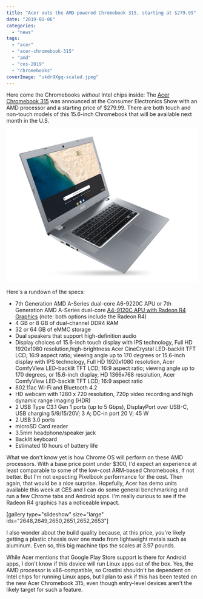 ```yaml
---
title: "Acer outs the AMD-powered Chromebook 315, starting at $279.99"
date: "2019-01-06"
categories: 
  - "news"
tags: 
  - "acer"
  - "acer-chromebook-315"
  - "amd"
  - "ces-2019"
  - "chromebooks"
coverImage: "ukdr9Xgq-scaled.jpeg"
---
```


Here come the Chromebooks _without_ Intel chips inside: The [Acer Chromebook 315](https://www.acer.com/ac/en/US/press/2019/479116) was announced at the Consumer Electronics Show with an AMD processor and a starting price of $279.99. There are both touch and non-touch models of this 15.6-inch Chromebook that will be available next month in the U.S.

[![](images/cGBMzXkh.jpeg)](https://www.aboutchromebooks.com/news/acer-chromebook-315-amd-radeon-r4-specs-price-availability/attachment/cgbmzxkh/)

Here's a rundown of the specs:

- 7th Generation AMD A-Series dual-core A6-9220C APU or 7th Generation AMD A-Series dual-core [A4-9120C APU with Radeon R4 Graphics](https://www.amd.com/en/products/apu/7th-gen-a4-9120c-apu) (note: both options include the Radeon R4)
- 4 GB or 8 GB of dual-channel DDR4 RAM
- 32 or 64 GB of eMMC storage
- Dual speakers that support high-definition audio
- Display choices of 15.6-inch touch display with IPS technology, Full HD 1920x1080 resolution,high-brightness Acer CineCrystal LED-backlit TFT LCD; 16:9 aspect ratio; viewing angle up to 170 degrees or 15.6-inch display with IPS technology, Full HD 1920x1080 resolution, Acer ComfyView LED-backlit TFT LCD; 16:9 aspect ratio; viewing angle up to 170 degrees, or 15.6-inch display, HD 1366x768 resolution, Acer ComfyView LED-backlit TFT LCD; 16:9 aspect ratio
- 802.11ac Wi-Fi and Bluetooth 4.2
- HD webcam with 1280 x 720 resolution, 720p video recording and high dynamic range imaging (HDR)
- 2 USB Type C3.1 Gen 1 ports (up to 5 Gbps), DisplayPort over USB-C, USB charging 5/9/15/20V; 3 A; DC-in port 20 V; 45 W
- 2 USB 3.0 ports
- microSD Card reader
- 3.5mm headphone/speaker jack
- Backlit keyboard
- Estimated 10 hours of battery life

What we don't know yet is how Chrome OS will perform on these AMD processors. With a base price point under $300, I'd expect an experience at least comparable to some of the low-cost ARM-based Chromebooks, if not better. But I'm not expecting Pixelbook performance for the cost. Then again, that would be a nice surprise. Hopefully, Acer has demo units available this week at CES and I can do some general benchmarking and run a few Chrome tabs and Android apps. I'm really curious to see if the Radeon R4 graphics has a noticeable impact.

\[gallery type="slideshow" size="large" ids="2648,2649,2650,2651,2652,2653"\]

I also wonder about the build quality because, at this price, you're likely getting a plastic chassis over one made from lightweight metals such as aluminum. Even so, this big machine tips the scales at 3.97 pounds.

While Acer mentions that Google Play Store support is there for Android apps, I don't know if this device will run Linux apps out of the box. Yes, the AMD processor is x86-compatible, so Crostini shouldn't be dependent on Intel chips for running Linux apps, but I plan to ask if this has been tested on the new Acer Chromebook 315, even though entry-level devices aren't the likely target for such a feature.
